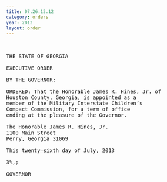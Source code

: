 ```yaml
---
title: 07.26.13.12
category: orders
year: 2013
layout: order
---
```


<pre> 

THE STATE OF GEORGIA

EXECUTIVE ORDER

BY THE GOVERNOR:

ORDERED: That the Honorable James R. Hines, Jr. of
Houston County, Georgia, is appointed as a
member of the Military Interstate Children’s
Compact Commission, for a term of office
ending at the pleasure of the Governor.

The Honorable James R. Hines, Jr.
1100 Main Street
Perry, Georgia 31069

This twenty—sixth day of July, 2013

3%,;

GOVERNOR

 

</pre>
